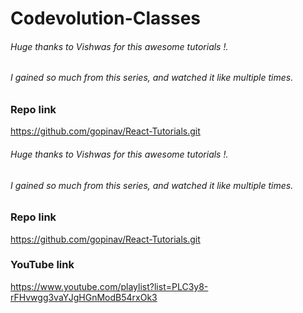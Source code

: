 # Codevolution-Classes

###### Huge thanks to Vishwas for this awesome tutorials !.

###### I gained so much from this series, and watched it like multiple times. 

### Repo link
https://github.com/gopinav/React-Tutorials.git 

###### Huge thanks to Vishwas for this awesome tutorials !.
###### I gained so much from this series, and watched it like multiple times. 
### Repo link
https://github.com/gopinav/React-Tutorials.git 

### YouTube link 
https://www.youtube.com/playlist?list=PLC3y8-rFHvwgg3vaYJgHGnModB54rxOk3
